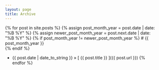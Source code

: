 ```yaml
---
layout: page
title: Archive
---
```


{% for post in site.posts %}
  {% assign post_month_year = post.date | date: "%B %Y" %}
  {% assign newer_post_month_year = post.next.date | date: "%B %Y" %}
  {% if post_month_year != newer_post_month_year %}
    # {{ post_month_year }}      
  {% endif %}
  
  * {{ post.date | date_to_string }} &raquo; [ {{ post.title }} ]({{ post.url }})
{% endfor %}
